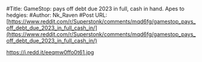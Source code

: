 #Title: GameStop: pays off debt due 2023 in full, cash in hand. Apes to hedgies:
#Author: Nk_Raven
#Post URL: [https://www.reddit.com/r/Superstonk/comments/mqd6fg/gamestop_pays_off_debt_due_2023_in_full_cash_in/](https://www.reddit.com/r/Superstonk/comments/mqd6fg/gamestop_pays_off_debt_due_2023_in_full_cash_in/)


https://i.redd.it/eeqmw0ffo0t61.jpg